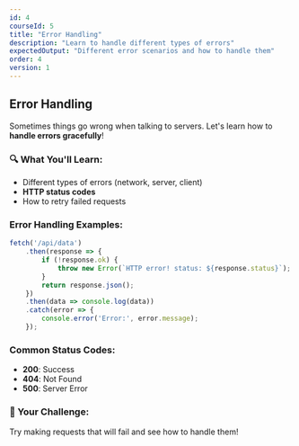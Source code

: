 ```yaml
---
id: 4
courseId: 5
title: "Error Handling"
description: "Learn to handle different types of errors"
expectedOutput: "Different error scenarios and how to handle them"
order: 4
version: 1
---
```


## Error Handling

Sometimes things go wrong when talking to servers. Let's learn how to **handle errors gracefully**!

### 🔍 What You'll Learn:

- Different types of errors (network, server, client)
- **HTTP status codes**
- How to retry failed requests

### Error Handling Examples:

```javascript
fetch('/api/data')
    .then(response => {
        if (!response.ok) {
            throw new Error(`HTTP error! status: ${response.status}`);
        }
        return response.json();
    })
    .then(data => console.log(data))
    .catch(error => {
        console.error('Error:', error.message);
    });
```

### Common Status Codes:

- **200**: Success
- **404**: Not Found
- **500**: Server Error

### 🌟 Your Challenge:

Try making requests that will fail and see how to handle them!